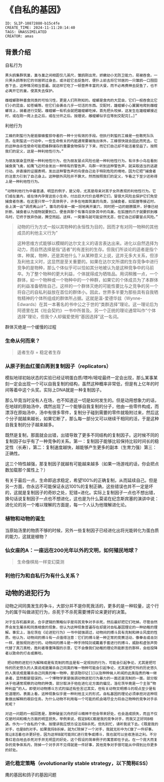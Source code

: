 # 《自私的基因》

```@orgs/v1/slip
ID: SLIP-10872880-b15c4fe
CREATE_TIME: 2024-11-11:20:14:40
TAGS: UNASSIMILATED
CREATOR: amas
```
## 背景介绍 



自私行为

```
黑头鸥集群筑巢，巢与巢之间相距仅几英尺，雏鸥刚出壳，娇嫩幼小无防卫能力，易被吞食。一只黑头鸥等到它的邻居转过身去，或许趁它去捉鱼时，便扑上前去将它邻居的一只雏鸥一口囫囵吞下去，这种情况相当普遍。就这样它吃了一顿营养丰富的大餐，而不必再费神去捉鱼了，也不必离开它的巢，使其失去保护。

雌螳螂那种喜食同类的可怕习性，更是人们所熟知的。螳螂是食肉的大昆虫，它们一般吞食比它们小的昆虫，如苍蝇等。但它们会袭击几乎一切活的东西。交配时，雄螳螂小心翼翼地爬到雌螳螂背上，骑着进行交配。雌螳螂一有机会就把雄螳螂吃掉，首先把头咬掉，这发生在雄螳螂接近时，或在刚一爬上去之后，或在分开之后。按理说，雌螳螂似乎应等到交配完[…]”
```



利他行为

```
工蜂的刺蜇行为是抵御蜂蜜掠夺者的一种十分有效的手段。但执行刺蜇的工蜂是一些敢死队队员。在刺蜇这一行动中，一些生命攸关的内脏通常要被拖出体外，工蜂很快就会因此而死去。它的这种自杀性使命可能把蜂群储存的重要食物保存了下来，而它们自己却不能活着受益了。按照我们的定义，这是一种利他性行为。”

为朋友献身显然是一种利他性行为，但为朋友冒点风险也是一种利他性行为。有许多小鸟在看到捕食类飞禽，如鹰飞近时会发出一种特有的警告声，鸟群一听到这种警告声，就采取适当的逃避行动。非直接的证据表明，发出这种警告声的鸟使自己处于特别危险的境地，因为它把“捕食者的注意力引到了自己身上。这种额外风险并不算大，然而按照我们的定义，乍看之下至少还称得上是一种利他性行为。

“动物利他行为中最普通、明显的例子，是父母，尤其是母亲对其子女所表现的利他性行为。它们或在巢内，或在体内孕育这些小生命，付出巨大代价去喂养它们，冒很大风险去保护它们免受捕食者伤害。在这里只举一个具体例子，许多在地面筑巢的鸟类，当捕食者，如狐狸等接近时，会上演一出“调虎离山计”。雏鸟的母亲一瘸一拐地离开巢穴，同时把一边的翅膀展开，好像已经折断。捕食者认为猎物就要到口，便舍弃那个有雏鸟安卧其中的鸟巢。在狐狸的爪子就要抓到雌鸟时，它终于放弃伪装，腾空而起。这样，一窝雏鸟就可能安然无恙，但它自己却要冒点风险。”

```

> 动物的行为方式一般以其物种的永恒性为目的，因而才有对同一物种的其他成员的利他主义行为”
>
> 这种思维方式能够以模糊的达尔文主义的语言表达出来。进化以自然选择为动力，而自然选择是指“适者”的有差别的生存。但我们所谈论的适者是指个体，种属，物种，还是其他什么？从某种意义上说，这并无多大关系，但涉及利他主义时，这显然是至关重要的。如果在达尔文所谓的生存竞争中进行竞争的是物种，那么个体似乎可以恰如其分地被认为是这种竞争中的马前卒。为了整个物种的更大利益，个体就得成为牺牲品。用词稍雅一点，一个群体，如一个物种或一个物种中的一个种群，如果它的个体成员为了本群体的利益准备牺牲自己，这样的一个群体灭绝的可能性要比与之竞争的另一个将自己的自私利益放在首位的群体小。因此，世界多半要为那些具有自我牺牲精神的个体所组成的群体所占据。这就是温-爱德华兹（Wynne-Edwards）在其一本著名的书中公之于世的“类群选择”理论。这一理论后为阿德里在其《社会契约》一书中所普及。另一个正统的理论通常叫作“个体选择”理论，但我个人却偏爱使用“基因选择”这一名词。

群体灭绝是一个缓慢的过程



### 生命从何而来？

> 适者生存 = 稳定者生存

### 从原子到血红蛋白再到复制因子（replicators）

模拟地球初始状态的实验已经证明蛋白质/嘌呤/嘧啶最终一定会出现，那么某事某刻一定会出现一个可以自我复制的结构，虽然这种概率非常低，但是有上亿年的时间等着中这个头奖。实际上DNA就是一种复制因子。

那么毕竟当时没有人在场，也不知道这一切是如何发生的。但是动用想象力的话，在地球的原始汤中，偶然出现了一个能够自我复制的分子，他由一些零件构成，而漂浮在原始汤中，汤中有很多零件，复制分子碰到需要的零件就吸附过来，然后这个分子就越来越长，如果它断了，那么每一部分又可以继续干相同的活，于是这种自我复制的分子越来越多。

既然是复制，那面就会出错，出错导致了更多不同结构的复制因子。这时候不同的复制因子似乎有了一种竞争的关系。第一：复制因子能够比较保持比较时间长的稳定性（长寿），第二：复制速度越快，越能够产生更多的副本（生育力强）第三：正确性。

这三个特性越强，那复制因子就越有可能越来越多（如果一场游戏的话，你会把点数加载那个属性上？）

有关于最后一点，生命即追求稳定，希望100%的正确复制，从而延续自己。但是另一方面，你永远不可能保证永远100%的复制正确，这些错误也并不一定是坏的，这就是复制因子的奇妙之处，犯错=进化。实际上复制因子一点也不想出错，换句话说复制因子一点也不想进化，这也是为什么莫诺在纪念斯宾塞的演讲中说：进化论的另一个难以理解的方面是，每一个人认为他理解进化论。



### 植物和动物的诞生

当原始汤里的物质不够的时候，另外一些复制因子已经进化出将光能转化为蛋白质的能力，这就是植物？

### 仙女座的A：一座远在200光年以外的文明，如何殖民地球？

> 生命像棋局一样变幻莫测



### 利他行为和自私行为有什么关系？



## 动物的进犯行为

动物之间同类发生的争斗，大部分并不是你死我活的，更多的是一种较量，这个行为的属于叫做进犯行为，杀死于不杀死需要博弈论来更好的决策。

```
对于生存机器来说，合乎逻辑的策略似乎是将其竞争对手杀死，然后最好把它们吃掉。尽管自然界会发生屠杀和同类相食的现象，但认为这种现象普遍存在却是对自私基因理论的一种幼稚的理解。事实上，洛伦茨在《论进犯行为》一书中就强调过，动物间的搏斗具有克制和绅士风度的性质。他认为，动物间的搏斗有一点值得注意：它们的搏斗是一种正常的竞赛活动，像拳击或击剑一样，是按规则进行的。动物间的搏斗是一种手持钝剑或戴着手套进行的搏斗，威胁和虚张声势代替了真刀真枪，胜利者尊重降服的示意，它不会像我们幼稚的理论所能断言的那样，会给投降者以致命的打击或撕咬。

 把动物的进犯行为解释成是有克制的而且是有一定规则的行为，可能会引起争论，尤其是把可怜的历史悠久的人类说成是屠杀自己同类的唯一物种可能会引起争论，尤其是把可怜的历史悠久的人类说成是屠杀自己同类的唯一物种，是该隐印记[1]以及种种耸人听闻的此类指责的唯一继承者，显然都是错误的。一个博物学家是强调动物进犯行为暴力的一面还是克制的一面，部分取决于他通常观察的动物的种类，部分取决于他在进化论方面的偏见，洛伦茨毕竟是一个主张“物种利益”的人。即使对动物搏斗方式的描述有些言过其实，但有关动物文明搏斗的观点至少是有些道理的。表面上看，这种现象似乎是一种利他主义的形式。自私基因的理论必须承担对这种现象做出解释的艰巨任务。为什么动物不利用每一个可能的机会竭尽全力将自己物种的竞争对手杀死呢？

对这一问题的一般回答是，那种破釜沉舟的好斗精神不但会带来好处，也会造成损失，而且不仅仅是时间和精力方面的明显损失。举例来说，假定B和C都是我的竞争对手，而我又正好同B相遇。作为一个自私的个体，按理讲我应想方设法将B杀死。但先别忙，请听我说下去。C既是我的对手，也是B的对手。如果我将B杀掉，就为C除掉了一个对手，我就无形中为C做了一件好事。我让B活着也许更好些，因为这样B就可能同C进行竞争或搏斗，我也就可以坐收渔翁之利。不分青红皂白地去杀死对手并无明显的好处，这个假设的简单例子的寓意即在于此。在一个庞大而复杂的竞争体系内，除掉一个对手并不见得就是一件好事，其他竞争对手很可能从中得到比你更多的好处。
```

### 进化稳定策略（evolutionarily stable strategy，以下简称ESS）

鹰的基因和鸽子的基因问题
